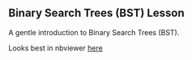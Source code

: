 Binary Search Trees (BST) Lesson
------

A gentle introduction to Binary Search Trees (BST).

Looks best in nbviewer [here](
https://nbviewer.jupyter.org/github/brianspiering/binary_search_trees/blob/main/binary_search_trees.ipynb?flush_cache=True)